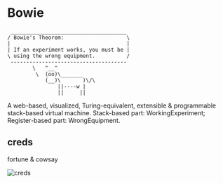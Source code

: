 # Bowie
```
 _____________________________________ 
/ Bowie's Theorem:                    \
|                                     |
| If an experiment works, you must be |
\ using the wrong equipment.          /
 ------------------------------------- 
        \   ^__^
         \  (oo)\_______
            (__)\       )\/\
                ||----w |
                ||     ||

```

A web-based, visualized, Turing-equivalent, extensible &amp; programmable stack-based virtual machine. Stack-based part: WorkingExperiment; Register-based part: WrongEquipment.

## creds
fortune & cowsay

![creds](https://github.com/Conceptual-Inertia/ConceptualWeb/raw/master/BowiesTheorem.png)

